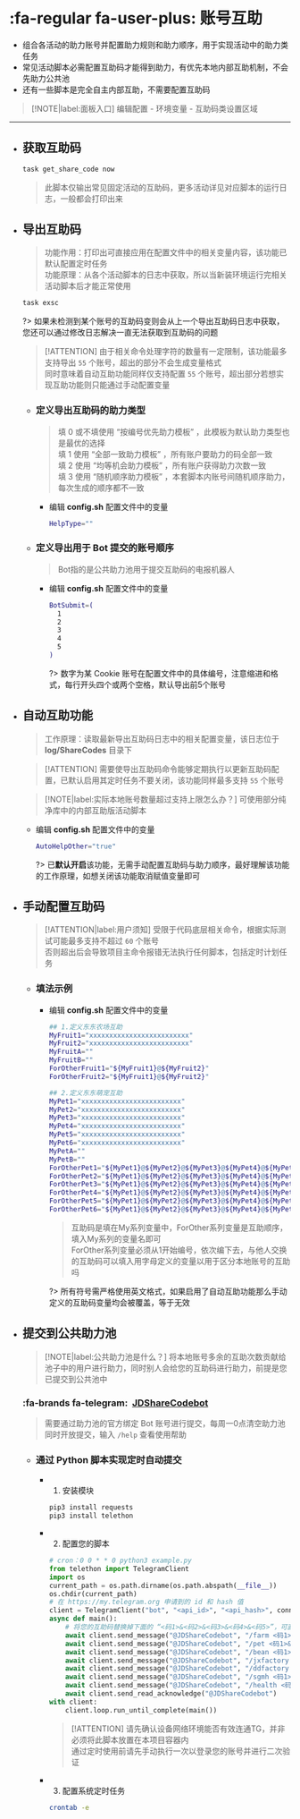 # :fa-regular fa-user-plus: 账号互助
- 组合各活动的助力账号并配置助力规则和助力顺序，用于实现活动中的助力类任务
- 常见活动脚本必需配置互助码才能得到助力，有优先本地内部互助机制，不会先助力公共池
- 还有一些脚本是完全自主内部互助，不需要配置互助码

> [!NOTE|label:面板入口]
> 编辑配置 - 环境变量 - 互助码类设置区域

***

- ## 获取互助码

  ```bash
  task get_share_code now
  ```
  > 此脚本仅输出常见固定活动的互助码，更多活动详见对应脚本的运行日志，一般都会打印出来

- ## 导出互助码

  > 功能作用：打印出可直接应用在配置文件中的相关变量内容，该功能已默认配置定时任务\
  > 功能原理：从各个活动脚本的日志中获取，所以当新装环境运行完相关活动脚本后才能正常使用

  ```bash
  task exsc
  ```
  ?> 如果未检测到某个账号的互助码变则会从上一个导出互助码日志中获取，您还可以通过修改日志解决一直无法获取到互助码的问题

  > [!ATTENTION]
  > 由于相关命令处理字符的数量有一定限制，该功能最多支持导出 `55` 个账号，超出的部分不会生成变量格式\
  > 同时意味着自动互助功能同样仅支持配置 `55` 个账号，超出部分若想实现互助功能则只能通过手动配置变量

  - ### 定义导出互助码的助力类型 <!-- {docsify-ignore} -->

    > 填 0 或不填使用 “按编号优先助力模板” ，此模板为默认助力类型也是最优的选择\
    > 填 1 使用 “全部一致助力模板” ，所有账户要助力的码全部一致\
    > 填 2 使用 “均等机会助力模板” ，所有账户获得助力次数一致\
    > 填 3 使用 “随机顺序助力模板” ，本套脚本内账号间随机顺序助力，每次生成的顺序都不一致

    - 编辑 **config.sh** 配置文件中的变量

      ```bash
      HelpType=""
      ```

  - ### 定义导出用于 Bot 提交的账号顺序 <!-- {docsify-ignore} -->

    > Bot指的是公共助力池用于提交互助码的电报机器人

    - 编辑 **config.sh** 配置文件中的变量

      ```bash
      BotSubmit=(
        1
        2
        3
        4
        5
      )
      ```
      ?> 数字为某 Cookie 账号在配置文件中的具体编号，注意缩进和格式，每行开头四个或两个空格，默认导出前5个账号

- ## 自动互助功能

  > 工作原理：读取最新导出互助码日志中的相关配置变量，该日志位于 **log/ShareCodes** 目录下

  > [!ATTENTION]
  > 需要使导出互助码命令能够定期执行以更新互助码配置，已默认启用其定时任务不要关闭，该功能同样最多支持 `55` 个账号

  > [!NOTE|label:实际本地账号数量超过支持上限怎么办？]
  > 可使用部分纯净库中的内部互助版活动脚本

  - 编辑 **config.sh** 配置文件中的变量

    ```bash
    AutoHelpOther="true"
    ```

    ?> 已**默认开启**该功能，无需手动配置互助码与助力顺序，最好理解该功能的工作原理，如想关闭该功能取消赋值变量即可

- ## 手动配置互助码

  > [!ATTENTION|label:用户须知]
  > 受限于代码底层相关命令，根据实际测试可能最多支持不超过 `60` 个账号\
  > 否则超出后会导致项目主命令报错无法执行任何脚本，包括定时计划任务

  - ### 填法示例 <!-- {docsify-ignore} -->

    - 编辑 **config.sh** 配置文件中的变量

      ```bash
      ## 1.定义东东农场互助
      MyFruit1="xxxxxxxxxxxxxxxxxxxxxxxxx"
      MyFruit2="xxxxxxxxxxxxxxxxxxxxxxxxx"
      MyFruitA=""
      MyFruitB=""
      ForOtherFruit1="${MyFruit1}@${MyFruit2}"
      ForOtherFruit2="${MyFruit1}@${MyFruit2}"

      ## 2.定义东东萌宠互助
      MyPet1="xxxxxxxxxxxxxxxxxxxxxxxxx"
      MyPet2="xxxxxxxxxxxxxxxxxxxxxxxxx"
      MyPet3="xxxxxxxxxxxxxxxxxxxxxxxxx"
      MyPet4="xxxxxxxxxxxxxxxxxxxxxxxxx"
      MyPet5="xxxxxxxxxxxxxxxxxxxxxxxxx"
      MyPet6="xxxxxxxxxxxxxxxxxxxxxxxxx"
      MyPetA=""
      MyPetB=""
      ForOtherPet1="${MyPet1}@${MyPet2}@${MyPet3}@${MyPet4}@${MyPet5}@${MyPet6}"
      ForOtherPet2="${MyPet1}@${MyPet2}@${MyPet3}@${MyPet4}@${MyPet5}@${MyPet6}"
      ForOtherPet3="${MyPet1}@${MyPet2}@${MyPet3}@${MyPet4}@${MyPet5}@${MyPet6}"
      ForOtherPet4="${MyPet1}@${MyPet2}@${MyPet3}@${MyPet4}@${MyPet5}@${MyPet6}"
      ForOtherPet5="${MyPet1}@${MyPet2}@${MyPet3}@${MyPet4}@${MyPet5}@${MyPet6}"
      ForOtherPet6="${MyPet1}@${MyPet2}@${MyPet3}@${MyPet4}@${MyPet5}@${MyPet6}"
      ```
      > 互助码是填在My系列变量中，ForOther系列变量是互助顺序，填入My系列的变量名即可\
      > ForOther系列变量必须从1开始编号，依次编下去，与他人交换的互助码可以填入用字母定义的变量以用于区分本地账号的互助吗

      ?> 所有符号需严格使用英文格式，如果启用了自动互助功能那么手动定义的互助码变量均会被覆盖，等于无效

- ## 提交到公共助力池

  > [!NOTE|label:公共助力池是什么？]
  > 将本地账号多余的互助次数贡献给池子中的用户进行助力，同时别人会给您的互助码进行助力，前提是您已提交到公共池中

  ### :fa-brands fa-telegram:&nbsp; [JDShareCodebot](https://t.me/JDShareCodebot) <!-- {docsify-ignore} -->

  > 需要通过助力池的官方绑定 Bot 账号进行提交，每周一0点清空助力池同时开放提交，输入 `/help` 查看使用帮助

  - ### 通过 Python 脚本实现定时自动提交 <!-- {docsify-ignore} -->

    - 1. 安装模块

      ```bash
      pip3 install requests
      pip3 install telethon
      ``` 

    - 2. 配置您的脚本

      ```python
      # cron：0 0 * * 0 python3 example.py
      from telethon import TelegramClient
      import os
      current_path = os.path.dirname(os.path.abspath(__file__))
      os.chdir(current_path)
      # 在 https://my.telegram.org 申请到的 id 和 hash 值
      client = TelegramClient("bot", "<api_id>", "<api_hash>", connection_retries=None).start()
      async def main():
          # 将您的互助码替换掉下面的 “<码1>&<码2>&<码3>&<码4>&<码5>”，可直接从导出互助码日志中提取
          await client.send_message("@JDShareCodebot", "/farm <码1>&<码2>&<码3>&<码4>&<码5>")
          await client.send_message("@JDShareCodebot", "/pet <码1>&<码2>&<码3>&<码4>&<码5>")
          await client.send_message("@JDShareCodebot", "/bean <码1>&<码2>&<码3>&<码4>&<码5>")
          await client.send_message("@JDShareCodebot", "/jxfactory <码1>&<码2>&<码3>&<码4>&<码5>")
          await client.send_message("@JDShareCodebot", "/ddfactory <码1>&<码2>&<码3>&<码4>&<码5>")
          await client.send_message("@JDShareCodebot", "/sgmh <码1>&<码2>&<码3>&<码4>&<码5>")
          await client.send_message("@JDShareCodebot", "/health <码1>&<码2>&<码3>&<码4>&<码5>")
          await client.send_read_acknowledge("@JDShareCodebot")
      with client:
          client.loop.run_until_complete(main())
      ```

      > [!ATTENTION]
      > 请先确认设备网络环境能否有效连通TG，并非必须将此脚本放置在本项目容器内\
      > 通过定时使用前请先手动执行一次以登录您的账号并进行二次验证

    - 3. 配置系统定时任务

      ```bash
      crontab -e
      ``` 
